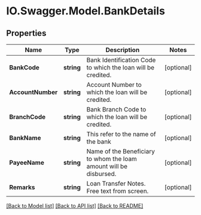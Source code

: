 # IO.Swagger.Model.BankDetails
## Properties

Name | Type | Description | Notes
------------ | ------------- | ------------- | -------------
**BankCode** | **string** | Bank Identification Code to which the loan will be credited. | [optional] 
**AccountNumber** | **string** | Account Number to which the loan will be credited. | [optional] 
**BranchCode** | **string** | Bank Branch Code to which the loan will be credited. | [optional] 
**BankName** | **string** | This refer to the name of the bank | [optional] 
**PayeeName** | **string** | Name of the Beneficiary to whom the loam amount will be disbursed. | [optional] 
**Remarks** | **string** | Loan Transfer Notes. Free text from screen. | [optional] 

[[Back to Model list]](../README.md#documentation-for-models) [[Back to API list]](../README.md#documentation-for-api-endpoints) [[Back to README]](../README.md)

